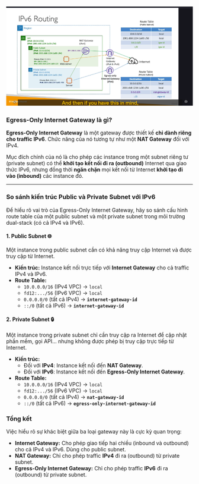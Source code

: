 ![1748512969874](image/egress-only-igw/1748512969874.png)

### Egress-Only Internet Gateway là gì?

**Egress-Only Internet Gateway** là một gateway được thiết kế **chỉ dành riêng cho traffic IPv6**. Chức năng của nó tương tự như một **NAT Gateway** đối với IPv4.

Mục đích chính của nó là cho phép các instance trong một subnet riêng tư (private subnet) có thể **khởi tạo kết nối đi ra (outbound)** Internet qua giao thức IPv6, nhưng đồng thời **ngăn chặn** mọi kết nối từ Internet **khởi tạo đi vào (inbound)** các instance đó.

---

### So sánh kiến trúc Public và Private Subnet với IPv6

Để hiểu rõ vai trò của Egress-Only Internet Gateway, hãy so sánh cấu hình route table của một public subnet và một private subnet trong môi trường dual-stack (có cả IPv4 và IPv6).

#### **1. Public Subnet 🌐**

Một instance trong public subnet cần có khả năng truy cập Internet và được truy cập từ Internet.

- **Kiến trúc:** Instance kết nối trực tiếp với **Internet Gateway** cho cả traffic IPv4 và IPv6.
- **Route Table:**
  - `10.0.0.0/16` (IPv4 VPC) → `local`
  - `fd12:.../56` (IPv6 VPC) → `local`
  - `0.0.0.0/0` (tất cả IPv4) → **`internet-gateway-id`**
  - `::/0` (tất cả IPv6) → **`internet-gateway-id`**

#### **2. Private Subnet 🔒**

Một instance trong private subnet chỉ cần truy cập ra Internet để cập nhật phần mềm, gọi API... nhưng không được phép bị truy cập trực tiếp từ Internet.

- **Kiến trúc:**
  - Đối với **IPv4**: Instance kết nối đến **NAT Gateway**.
  - Đối với **IPv6**: Instance kết nối đến **Egress-Only Internet Gateway**.
- **Route Table:**
  - `10.0.0.0/16` (IPv4 VPC) → `local`
  - `fd12:.../56` (IPv6 VPC) → `local`
  - `0.0.0.0/0` (tất cả IPv4) → **`nat-gateway-id`**
  - `::/0` (tất cả IPv6) → **`egress-only-internet-gateway-id`**

### Tổng kết

Việc hiểu rõ sự khác biệt giữa ba loại gateway này là cực kỳ quan trọng:

- **Internet Gateway:** Cho phép giao tiếp hai chiều (inbound và outbound) cho cả IPv4 và IPv6. Dùng cho public subnet.
- **NAT Gateway:** Chỉ cho phép traffic **IPv4** đi ra (outbound) từ private subnet.
- **Egress-Only Internet Gateway:** Chỉ cho phép traffic **IPv6** đi ra (outbound) từ private subnet.
